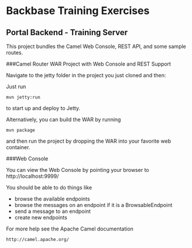 # Backbase Training Exercises

## Portal Backend - Training Server

This project bundles the Camel Web Console, REST API, and some sample routes.

###Camel Router WAR Project with Web Console and REST Support

Navigate to the jetty folder in the project you just cloned and then:

Just run

```
mvn jetty:run
```

to start up and deploy to Jetty.

Alternatively, you can build the WAR by running

```
mvn package
```

and then run the project by dropping the WAR into your favorite web container.

###Web Console

You can view the Web Console by pointing your browser to http://localhost:9999/

You should be able to do things like

* browse the available endpoints
* browse the messages on an endpoint if it is a BrowsableEndpoint
* send a message to an endpoint
* create new endpoints

For more help see the Apache Camel documentation

    http://camel.apache.org/
    
